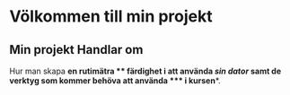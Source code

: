 # Völkommen till min projekt
## Min projekt Handlar om
Hur man skapa **en rutimätra ** färdighet i att använda *sin dator* samt de verktyg som kommer behöva att använda *** i kursen***. 
